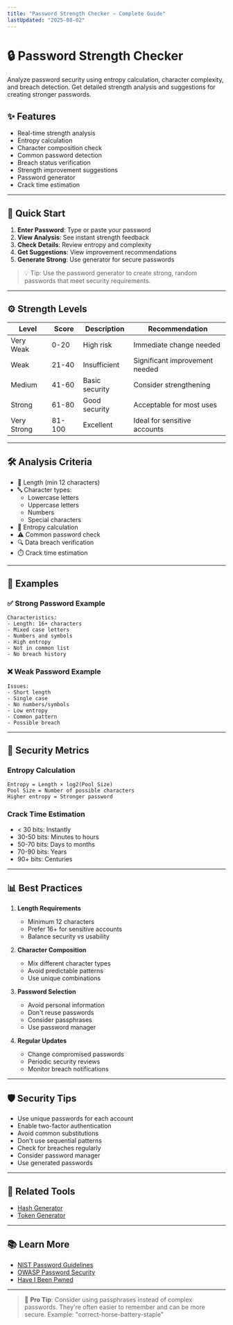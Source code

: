 ```yaml
---
title: "Password Strength Checker – Complete Guide"
lastUpdated: "2025-08-02"
---
```


# 🔒 Password Strength Checker

Analyze password security using entropy calculation, character complexity, and breach detection. Get detailed strength analysis and suggestions for creating stronger passwords.

## ✨ Features

- Real-time strength analysis
- Entropy calculation
- Character composition check
- Common password detection
- Breach status verification
- Strength improvement suggestions
- Password generator
- Crack time estimation

---

## 🚀 Quick Start

1. **Enter Password**: Type or paste your password
2. **View Analysis**: See instant strength feedback
3. **Check Details**: Review entropy and complexity
4. **Get Suggestions**: View improvement recommendations
5. **Generate Strong**: Use generator for secure passwords

> 💡 Tip: Use the password generator to create strong, random passwords that meet security requirements.

---

## ⚙️ Strength Levels

| Level | Score | Description | Recommendation |
|-------|--------|-------------|----------------|
| Very Weak | 0-20 | High risk | Immediate change needed |
| Weak | 21-40 | Insufficient | Significant improvement needed |
| Medium | 41-60 | Basic security | Consider strengthening |
| Strong | 61-80 | Good security | Acceptable for most uses |
| Very Strong | 81-100 | Excellent | Ideal for sensitive accounts |

---

## 🛠️ Analysis Criteria

- 📏 Length (min 12 characters)
- 🔤 Character types:
  - Lowercase letters
  - Uppercase letters
  - Numbers
  - Special characters
- 🎲 Entropy calculation
- ⚠️ Common password check
- 🔍 Data breach verification
- ⏱️ Crack time estimation

---

## 🧪 Examples

### ✅ Strong Password Example

```
Characteristics:
- Length: 16+ characters
- Mixed case letters
- Numbers and symbols
- High entropy
- Not in common list
- No breach history
```

### ❌ Weak Password Example

```
Issues:
- Short length
- Single case
- No numbers/symbols
- Low entropy
- Common pattern
- Possible breach
```

---

## 🔐 Security Metrics

### Entropy Calculation
```
Entropy = Length × log2(Pool Size)
Pool Size = Number of possible characters
Higher entropy = Stronger password
```

### Crack Time Estimation
- < 30 bits: Instantly
- 30-50 bits: Minutes to hours
- 50-70 bits: Days to months
- 70-90 bits: Years
- 90+ bits: Centuries

---

## 📊 Best Practices

1. **Length Requirements**
   - Minimum 12 characters
   - Prefer 16+ for sensitive accounts
   - Balance security vs usability

2. **Character Composition**
   - Mix different character types
   - Avoid predictable patterns
   - Use unique combinations

3. **Password Selection**
   - Avoid personal information
   - Don't reuse passwords
   - Consider passphrases
   - Use password manager

4. **Regular Updates**
   - Change compromised passwords
   - Periodic security reviews
   - Monitor breach notifications

---

## 🛡️ Security Tips

* Use unique passwords for each account
* Enable two-factor authentication
* Avoid common substitutions
* Don't use sequential patterns
* Check for breaches regularly
* Consider password manager
* Use generated passwords

---

## 🔗 Related Tools

* [Hash Generator](/dashboard/tools/hash-generator)
* [Token Generator](/dashboard/tools/token-generator)

---

## 📚 Learn More

* [NIST Password Guidelines](https://pages.nist.gov/800-63-3/sp800-63b.html)
* [OWASP Password Security](https://owasp.org/www-community/password-security)
* [Have I Been Pwned](https://haveibeenpwned.com/)

---

> 🧠 **Pro Tip**: Consider using passphrases instead of complex passwords. They're often easier to remember and can be more secure. Example: "correct-horse-battery-staple"
